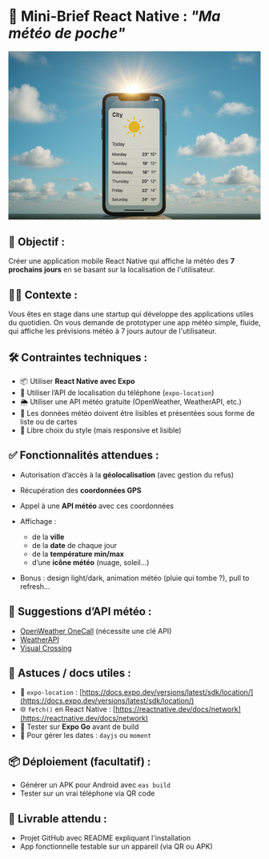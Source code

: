# 📱 Mini-Brief React Native : *"Ma météo de poche"*

![Brief_Meteo](./assets/meteo.png)

## 🎯 Objectif :

Créer une application mobile React Native qui affiche la météo des **7 prochains jours** en se basant sur la localisation de l'utilisateur.

## 🧑‍💻 Contexte :

Vous êtes en stage dans une startup qui développe des applications utiles du quotidien. On vous demande de prototyper une app météo simple, fluide, qui affiche les prévisions météo à 7 jours autour de l'utilisateur.

## 🛠️ Contraintes techniques :

* 📦 Utiliser **React Native avec Expo**
* 📍 Utiliser l’API de localisation du téléphone (`expo-location`)
* 🌦️ Utiliser une API météo gratuite (OpenWeather, WeatherAPI, etc.)
* 🧪 Les données météo doivent être lisibles et présentées sous forme de liste ou de cartes
* 🎨 Libre choix du style (mais responsive et lisible)

## ✅ Fonctionnalités attendues :

* Autorisation d’accès à la **géolocalisation** (avec gestion du refus)
* Récupération des **coordonnées GPS**
* Appel à une **API météo** avec ces coordonnées
* Affichage :

  * de la **ville**
  * de la **date** de chaque jour
  * de la **température min/max**
  * d’une **icône météo** (nuage, soleil…)
* Bonus : design light/dark, animation météo (pluie qui tombe ?), pull to refresh…

## 🔧 Suggestions d’API météo :

* [OpenWeather OneCall](https://openweathermap.org/api/one-call-3) (nécessite une clé API)
* [WeatherAPI](https://www.weatherapi.com/)
* [Visual Crossing](https://www.visualcrossing.com/weather-api)

## 🚀 Astuces / docs utiles :

* 📍 `expo-location` : [https://docs.expo.dev/versions/latest/sdk/location/](https://docs.expo.dev/versions/latest/sdk/location/)
* 🌐 `fetch()` en React Native : [https://reactnative.dev/docs/network](https://reactnative.dev/docs/network)
* 🧪 Tester sur **Expo Go** avant de build
* 📅 Pour gérer les dates : `dayjs` ou `moment`

## 📦 Déploiement (facultatif) :

* Générer un APK pour Android avec `eas build`
* Tester sur un vrai téléphone via QR code

## 📝 Livrable attendu :

* Projet GitHub avec README expliquant l'installation
* App fonctionnelle testable sur un appareil (via QR ou APK)
